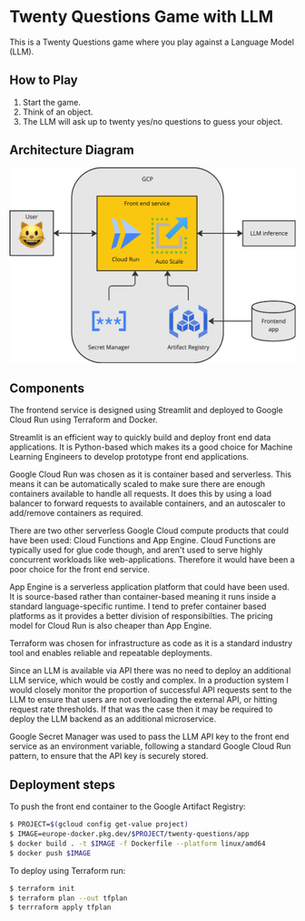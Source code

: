 # Twenty Questions Game with LLM

This is a Twenty Questions game where you play against a Language Model (LLM).

## How to Play

1. Start the game.
2. Think of an object.
3. The LLM will ask up to twenty yes/no questions to guess your object.

## Architecture Diagram

![Alt text](assets/image.png)

## Components

The frontend service is designed using Streamlit and deployed to Google Cloud Run using Terraform and Docker. 

Streamlit is an efficient way to quickly build and deploy front end data applications. It is Python-based which makes its a good choice for Machine Learning Engineers to develop prototype front end applications. 

Google Cloud Run was chosen as it is container based and serverless. This means it can be automatically scaled to make sure there are enough containers available to handle all requests. It does this by using a load balancer to forward requests to available containers, and an autoscaler to add/remove containers as required. 

There are two other serverless Google Cloud compute products that could have been used: Cloud Functions and App Engine. Cloud Functions are typically used for glue code though, and aren't used to serve highly concurrent workloads like web-applications. Therefore it would have been a poor choice for the front end service.

App Engine is a serverless application platform that could have been used. It is source-based rather than container-based meaning it runs inside a standard language-specific runtime. I tend to prefer container based platforms as it provides a better division of responsibilties. The pricing model for Cloud Run is also cheaper than App Engine.

Terraform was chosen for infrastructure as code as it is a standard industry tool and enables reliable and repeatable deployments.

Since an LLM is available via API there was no need to deploy an additional LLM service, which would be costly and complex. In a production system I would closely monitor the proportion of successful API requests sent to the LLM to ensure that users are not overloading the external API, or hitting request rate thresholds. If that was the case then it may be required to deploy the LLM backend as an additional microservice.

Google Secret Manager was used to pass the LLM API key to the front end service as an environment variable, following a standard Google Cloud Run pattern, to ensure that the API key is securely stored.

## Deployment steps

To push the front end container to the Google Artifact Registry:

```bash
$ PROJECT=$(gcloud config get-value project)
$ IMAGE=europe-docker.pkg.dev/$PROJECT/twenty-questions/app
$ docker build . -t $IMAGE -f Dockerfile --platform linux/amd64
$ docker push $IMAGE
```

To deploy using Terraform run: 

```bash
$ terraform init
$ terraform plan --out tfplan
$ terrraform apply tfplan
```